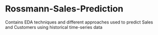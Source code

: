 # Rossmann-Sales-Prediction
Contains EDA techniques and different approaches used to predict Sales and Customers using historical time-series data
